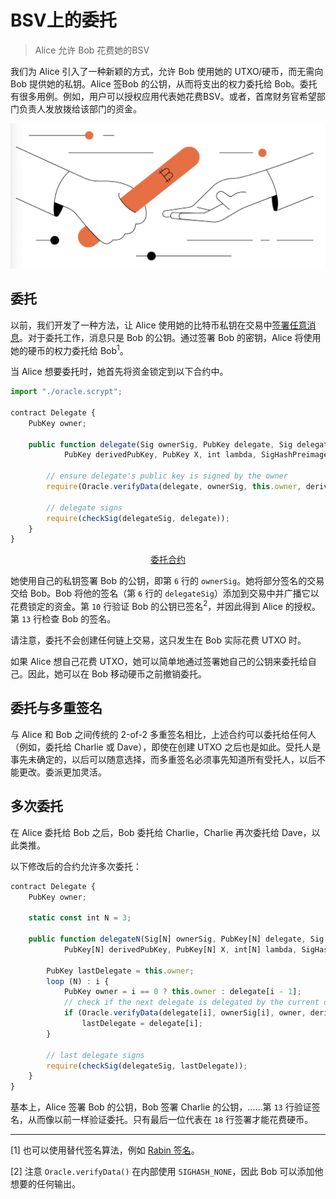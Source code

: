 # BSV上的委托

> Alice 允许 Bob 花费她的BSV

我们为 Alice 引入了一种新颖的方式，允许 Bob 使用她的 UTXO/硬币，而无需向 Bob 提供她的私钥。Alice 签Bob 的公钥，从而将支出的权力委托给 Bob。委托有很多用例。例如，用户可以授权应用代表她花费BSV。或者，首席财务官希望部门负责人发放拨给该部门的资金。

![delegation](./delegation.png)

## 委托

以前，我们开发了一种方法，让 Alice 使用她的比特币私钥在交易中[签署任意消息](https://xiaohuiliu.medium.com/ecdsa-based-oracles-on-bitcoin-e69d15afe6c5)。对于委托工作，消息只是 Bob 的公钥。通过签署 Bob 的密钥，Alice 将使用她的硬币的权力委托给 Bob<sup>1</sup>。

当 Alice 想要委托时，她首先将资金锁定到以下合约中。

```js
import "./oracle.scrypt";

contract Delegate {
    PubKey owner;

    public function delegate(Sig ownerSig, PubKey delegate, Sig delegateSig, 
            PubKey derivedPubKey, PubKey X, int lambda, SigHashPreimage txPreimage) {
        
        // ensure delegate's public key is signed by the owner
        require(Oracle.verifyData(delegate, ownerSig, this.owner, derivedPubKey, X, lambda, txPreimage));

        // delegate signs
        require(checkSig(delegateSig, delegate));
    }
}
```

<center><a href="https://github.com/sCrypt-Inc/boilerplate/tree/master/contracts/delegate.scrypt">委托合约</a></center>

她使用自己的私钥签署 Bob 的公钥，即第 `6` 行的 `ownerSig`。她将部分签名的交易交给 Bob。Bob 将他的签名（第 `6` 行的 `delegateSig`）添加到交易中并广播它以花费锁定的资金。第 `10` 行验证 Bob 的公钥已签名<sup>2</sup>，并因此得到 Alice 的授权。第 `13` 行检查 Bob 的签名。

请注意，委托不会创建任何链上交易，这只发生在 Bob 实际花费 UTXO 时。

如果 Alice 想自己花费 UTXO，她可以简单地通过签署她自己的公钥来委托给自己。因此，她可以在 Bob 移动硬币之前撤销委托。

## 委托与多重签名

与 Alice 和 Bob 之间传统的 2-of-2 多重签名相比，上述合约可以委托给任何人（例如，委托给 Charlie 或 Dave），即使在创建 UTXO 之后也是如此。受托人是事先未确定的，以后可以随意选择，而多重签名必须事先知道所有受托人，以后不能更改。委派更加灵活。

## 多次委托

在 Alice 委托给 Bob 之后，Bob 委托给 Charlie，Charlie 再次委托给 Dave，以此类推。

以下修改后的合约允许多次委托：

```js
contract Delegate {
    PubKey owner;

    static const int N = 3;

    public function delegateN(Sig[N] ownerSig, PubKey[N] delegate, Sig delegateSig, 
            PubKey[N] derivedPubKey, PubKey[N] X, int[N] lambda, SigHashPreimage txPreimage) {
        
        PubKey lastDelegate = this.owner;
        loop (N) : i {
            PubKey owner = i == 0 ? this.owner : delegate[i - 1];
            // check if the next delegate is delegated by the current delegate
            if (Oracle.verifyData(delegate[i], ownerSig[i], owner, derivedPubKey[i], X[i], lambda[i], txPreimage))
                lastDelegate = delegate[i];
        }
        
        // last delegate signs
        require(checkSig(delegateSig, lastDelegate));
    }
}
```

基本上，Alice 签署 Bob 的公钥，Bob 签署 Charlie 的公钥，……第 `13` 行验证签名，从而像以前一样验证委托。只有最后一位代表在 `18` 行签署才能花费硬币。

---------------

[1] 也可以使用替代签名算法，例如 [Rabin 签名](https://blog.csdn.net/freedomhero/article/details/107237537)。

[2] 注意 `Oracle.verifyData()` 在内部使用 `SIGHASH_NONE`，因此 Bob 可以添加他想要的任何输出。